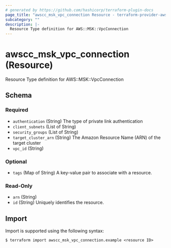 ```yaml
---
# generated by https://github.com/hashicorp/terraform-plugin-docs
page_title: "awscc_msk_vpc_connection Resource - terraform-provider-awscc"
subcategory: ""
description: |-
  Resource Type definition for AWS::MSK::VpcConnection
---
```


# awscc_msk_vpc_connection (Resource)

Resource Type definition for AWS::MSK::VpcConnection



<!-- schema generated by tfplugindocs -->
## Schema

### Required

- `authentication` (String) The type of private link authentication
- `client_subnets` (List of String)
- `security_groups` (List of String)
- `target_cluster_arn` (String) The Amazon Resource Name (ARN) of the target cluster
- `vpc_id` (String)

### Optional

- `tags` (Map of String) A key-value pair to associate with a resource.

### Read-Only

- `arn` (String)
- `id` (String) Uniquely identifies the resource.

## Import

Import is supported using the following syntax:

```shell
$ terraform import awscc_msk_vpc_connection.example <resource ID>
```
